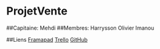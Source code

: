 # ProjetVente

##Capitaine:
Mehdi
##Membres:
Harrysson
Olivier
Imanou

##Liens
[Framapad](https://bimestriel.framapad.org/p/ProjetVentepromo4)
[Trello](https://www.google.fr)
[GitHub](https://github.com/MehdiAlouafi/ProjetVente)
